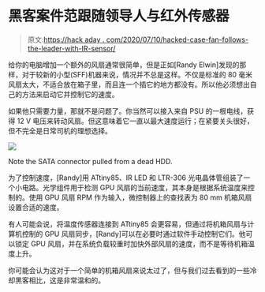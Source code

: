 # 黑客案件范跟随领导人与红外传感器

> 原文:[https://hack aday . com/2020/07/10/hacked-case-fan-follows-the-leader-with-IR-sensor/](https://hackaday.com/2020/07/10/hacked-case-fan-follows-the-leader-with-ir-sensor/)

给你的电脑增加一个额外的风扇通常很简单，但是正如[Randy Elwin]发现的那样，对于较新的小型(SFF)机器来说，情况并不总是这样。不仅是标准的 80 毫米风扇太大，不适合放在箱子里，而且连一个插它的地方都没有。所以他必须想出自己的方法来启动它并控制它的速度。

如果他只需要力量，那就不是问题了。你当然可以接入来自 PSU 的一根电线，获得 12 V 电压来转动风扇。但这意味着它一直以最大速度运行；在紧要关头很好，但不完全是日常司机的理想选择。

[![](../Images/80989a9f42f432d2134399de674f1a06.png)](https://hackaday.com/wp-content/uploads/2020/07/tachfan_detail.jpg)

Note the SATA connector pulled from a dead HDD.

为了控制速度，[Randy]用 ATtiny85、IR LED 和 LTR-306 光电晶体管组装了一个小电路。光学组件用于检测 GPU 风扇的当前速度，其本身是根据系统温度来控制的。使用 GPU 风扇 RPM 作为输入，微控制器上的查找表为 80 mm 机箱风扇设置合适的速度。

有人可能会说，将温度传感器连接到 ATtiny85 会更容易，但通过将机箱风扇与计算机控制的 GPU 风扇同步，[Randy]可以在必要时通过软件手动控制它们。他可以锁定 GPU 风扇，并在系统负载较重时加快外部风扇的速度，而不是等待机箱温度上升。

你可能会认为这对于一个简单的机箱风扇来说太过了，但与我们过去看到的一些冷却黑客相比，这是非常温和的。